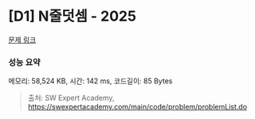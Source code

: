 # [D1] N줄덧셈 - 2025 

[문제 링크](https://swexpertacademy.com/main/code/problem/problemDetail.do?contestProbId=AV5QFZtaAscDFAUq) 

### 성능 요약

메모리: 58,524 KB, 시간: 142 ms, 코드길이: 85 Bytes



> 출처: SW Expert Academy, https://swexpertacademy.com/main/code/problem/problemList.do
